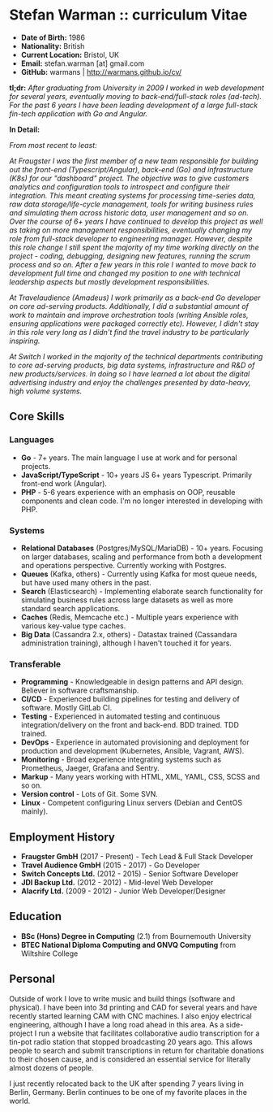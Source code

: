 Stefan Warman :: curriculum Vitae
=====================================

* **Date of Birth:** 1986
* **Nationality:** British
* **Current Location:** Bristol, UK
* **Email:** stefan.warman [at] gmail.com
* **GitHub:** warmans | http://warmans.github.io/cv/

**tl;dr:** *After graduating from University in 2009 I worked in web development for several years, eventually moving to back-end/full-stack roles (ad-tech). For the past
6 years I have been leading development of a large full-stack fin-tech application with Go and Angular.*

**In Detail:**

*From most recent to least:* 

*At Fraugster I was the first member of a new team responsible for building out the front-end (Typescript/Angular), back-end (Go) and
infrastructure (K8s) for our "dashboard" project. The objective was to give customers analytics and configuration tools to introspect 
and configure their integration.
This meant creating systems for processing time-series data, raw data storage/life-cycle management, tools for writing business rules
and simulating them across historic data, user management and so on.*
*Over the course of 6+ years I have continued to develop this project as well as taking on more management responsibilities,
eventually changing my role from full-stack developer to engineering manager. However, despite this role change
I still spent the majority of my time working directly on the project - coding, debugging, designing new features, running the 
scrum process and so on. After a few years in this role I wanted to move back to development full
time and changed my position to one with technical leadership aspects but mostly development responsibilities.*

*At Travelaudience (Amadeus) I work primarily as a back-end Go developer on core ad-serving products. Additionally, I did a
substantial amount of work to maintain and improve orchestration tools (writing Ansible roles, ensuring applications were
packaged correctly etc). However, I didn't stay in this role very long as I didn't find the travel industry to 
be particularly inspiring.*

*At Switch I worked in the majority of the technical departments contributing to core ad-serving products,
big data systems, infrastructure and R&D of new products/services. In doing so I have learned a lot about
the digital advertising industry and enjoy the challenges presented by data-heavy, high volume systems.*

## Core Skills

### Languages

* **Go** - 7+ years. The main language I use at work and for personal projects.
* **JavaScript/TypeScript** - 10+ years JS 6+ years Typescript. Primarily front-end work (Angular).
* **PHP** - 5-6 years experience with an emphasis on OOP, reusable components and clean code. I'm no longer interested in developing with PHP.

### Systems

* **Relational Databases** (Postgres/MySQL/MariaDB) - 10+ years. Focusing on larger databases, scaling and performance from both a development and operations perspective. Currently working with Postgres.
* **Queues** (Kafka, others) - Currently using Kafka for most queue needs, but have used many others in the past.
* **Search** (Elasticsearch) - Implementing elaborate search functionality for simulating business rules across large datasets as well as more standard search applications.
* **Caches** (Redis, Memcache etc.) - Multiple years experience with various key-value type caches.
* **Big Data** (Cassandra 2.x, others) - Datastax trained (Cassandara administration training), although I haven't touched it for years.

### Transferable

* **Programming** - Knowledgeable in design patterns and API design. Believer in software craftsmanship.
* **CI/CD** - Experienced building pipelines for testing and delivery of software. Mostly GitLab CI.
* **Testing** - Experienced in automated testing and continuous integration/delivery on the front and back-end. BDD trained. TDD trained.
* **DevOps** - Experience in automated provisioning and deployment for production and development (Kubernetes, Ansible, Vagrant, AWS).
* **Monitoring** - Broad experience integrating systems such as Prometheus, Jaeger, Grafana and Sentry.
* **Markup** - Many years working with HTML, XML, YAML, CSS, SCSS and so on.
* **Version control** - Lots of Git. Some SVN.
* **Linux** - Competent configuring Linux servers (Debian and CentOS mainly).

## Employment History

* **Fraugster GmbH** (2017 - Present) - Tech Lead & Full Stack Developer
* **Travel Audience GmbH** (2015 - 2017) - Go Developer 
* **Switch Concepts Ltd.** (2012 - 2015) - Senior Software Developer
* **JDI Backup Ltd.** (2012 - 2012) - Mid-level Web Developer
* **Alacrify Ltd.** (2009 - 2012)  - Junior Web Developer/Designer

## Education

* **BSc (Hons) Degree in Computing** (2.1) from Bournemouth University
* **BTEC National Diploma Computing and GNVQ Computing** from Wiltshire College

## Personal

Outside of work I love to write music and build things (software and physical). I have been into 3d printing and CAD for several years
and have recently started learning CAM with CNC machines. I also enjoy electrical engineering, although I have a long road ahead in this
area. As a side-project I run a website that facilitates collaborative audio transcription for a tin-pot radio station that
stopped broadcasting 20 years ago. This allows people to search and submit transcriptions in return for charitable donations
to their chosen cause, and is considered an essential service for literally almost dozens of people.

I just recently relocated back to the UK after spending 7 years living in Berlin, Germany. Berlin continues to be
one of my favorite places in the world.

